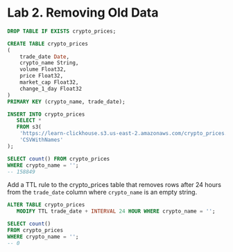 # Lab 2. Removing Old Data

```sql
DROP TABLE IF EXISTS crypto_prices;

CREATE TABLE crypto_prices
(
    trade_date Date,
    crypto_name String,
    volume Float32,
    price Float32,
    market_cap Float32,
    change_1_day Float32
)
PRIMARY KEY (crypto_name, trade_date);

INSERT INTO crypto_prices
   SELECT * 
   FROM s3(
    'https://learn-clickhouse.s3.us-east-2.amazonaws.com/crypto_prices.csv',
    'CSVWithNames'
);

SELECT count() FROM crypto_prices
WHERE crypto_name = '';
-- 158849
```

Add a TTL rule to the crypto_prices table that removes rows after 24 hours from the `trade_date` column 
where `crypto_name` is an empty string.
```sql
ALTER TABLE crypto_prices
   MODIFY TTL trade_date + INTERVAL 24 HOUR WHERE crypto_name = '';

SELECT count() 
FROM crypto_prices
WHERE crypto_name = '';
-- 0
```